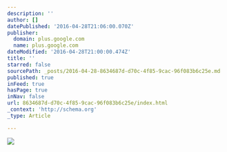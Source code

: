 ```yaml
---
description: ''
author: []
datePublished: '2016-04-28T21:06:00.070Z'
publisher:
  domain: plus.google.com
  name: plus.google.com
dateModified: '2016-04-28T21:00:00.474Z'
title: ''
starred: false
sourcePath: _posts/2016-04-28-8634687d-d70c-4f85-9cac-96f083b6c25e.md
published: true
inFeed: true
hasPage: true
inNav: false
url: 8634687d-d70c-4f85-9cac-96f083b6c25e/index.html
_context: 'http://schema.org'
_type: Article

---
```

![](https://lh3.googleusercontent.com/jWoRgC-xiaY9bA-O8jp5sSjl5ATrgl2pCf-HXpBZKw_XBaxNHaqABd6Vj5nWEKi-YbfV4uUF=s915-fcrop64=1,02eba1a49201df15)